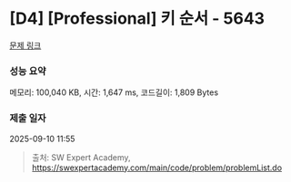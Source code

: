 # [D4] [Professional] 키 순서 - 5643 

[문제 링크](https://swexpertacademy.com/main/code/problem/problemDetail.do?contestProbId=AWXQsLWKd5cDFAUo) 

### 성능 요약

메모리: 100,040 KB, 시간: 1,647 ms, 코드길이: 1,809 Bytes

### 제출 일자

2025-09-10 11:55



> 출처: SW Expert Academy, https://swexpertacademy.com/main/code/problem/problemList.do